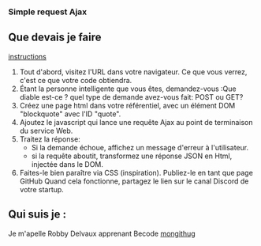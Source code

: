 ### Simple request Ajax 




## Que devais je faire 

[instructions](https://github.com/becodeorg/CRL-Woods-3.21/tree/master/LearningPath/02.The-Hill/11.Javascript/02.Series-2/1.Ajax)
1. Tout d'abord, visitez l'URL dans votre navigateur. Ce que vous verrez, c'est ce que votre code obtiendra.
2. Étant la personne intelligente que vous êtes, demandez-vous :Que diable est-ce ? quel type de demande avez-vous fait: POST ou GET?
3. Créez une page html dans votre référentiel, avec un élément DOM "blockquote" avec l'ID "quote".
4. Ajoutez le javascript qui lance une requête Ajax au point de terminaison du service Web.
5. Traitez la réponse:
    * Si la demande échoue, affichez un message d'erreur à l'utilisateur.
    * si la requête aboutit, transformez une réponse JSON en Html, injectée dans le DOM. 
6. Faites-le bien paraître via CSS (inspiration).
Publiez-le en tant que page GitHub
Quand cela fonctionne, partagez le lien sur le canal Discord de votre startup.

## Qui suis je :

Je m'apelle Robby Delvaux apprenant Becode [mongithug](https://github.com/Delvaux1986)


